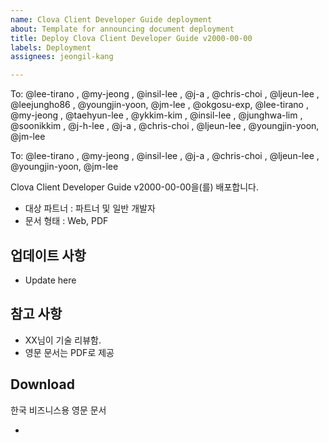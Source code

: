 ```yaml
---
name: Clova Client Developer Guide deployment
about: Template for announcing document deployment
title: Deploy Clova Client Developer Guide v2000-00-00
labels: Deployment
assignees: jeongil-kang

---
```


To: @lee-tirano  , @my-jeong , @insil-lee , @j-a , @chris-choi , @ljeun-lee , @leejungho86 , @youngjin-yoon, @jm-lee , @okgosu-exp, @lee-tirano , @my-jeong , @taehyun-lee , @ykkim-kim , @insil-lee , @junghwa-lim , @soonikkim ,  @j-h-lee , @j-a , @chris-choi , @ljeun-lee , @youngjin-yoon, @jm-lee 

To: @lee-tirano  , @my-jeong , @insil-lee , @j-a , @chris-choi , @ljeun-lee , @youngjin-yoon, @jm-lee 

Clova Client Developer Guide v2000-00-00을(를) 배포합니다.
- 대상 파트너 : 파트너 및 일반 개발자
- 문서 형태 : Web, PDF

## 업데이트 사항
- Update here

## 참고 사항
- XX님이 기술 리뷰함.
- 영문 문서는 PDF로 제공

## Download

한국 비즈니스용 영문 문서
- []()
